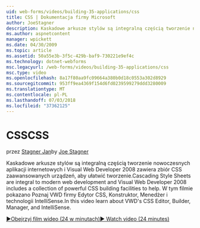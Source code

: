 ```yaml
---
uid: web-forms/videos/building-35-applications/css
title: CSS | Dokumentacja firmy Microsoft
author: JoeStagner
description: Kaskadowe arkusze stylów są integralną częścią tworzenie nowoczesnych aplikacji internetowych i Visual Web Developer 2008 zawiera kolekcję CSS zaawansowanych urządzeń, aby ułatwić tworzenie...
ms.author: aspnetcontent
manager: wpickett
ms.date: 04/30/2009
ms.topic: article
ms.assetid: 50a55e3b-3f5c-429b-baf9-730221e9ef4c
ms.technology: dotnet-webforms
msc.legacyurl: /web-forms/videos/building-35-applications/css
msc.type: video
ms.openlocfilehash: 8a17f80aa9fc09664a380b0d18c0553a302d8929
ms.sourcegitcommit: 953ff9ea4369f154d6fd0239599279ddd3280009
ms.translationtype: MT
ms.contentlocale: pl-PL
ms.lasthandoff: 07/03/2018
ms.locfileid: "37362125"
---
```

<a name="css"></a><span data-ttu-id="35f77-103">CSS</span><span class="sxs-lookup"><span data-stu-id="35f77-103">CSS</span></span>
====================
<span data-ttu-id="35f77-104">przez [Stagner Jan](https://github.com/JoeStagner)</span><span class="sxs-lookup"><span data-stu-id="35f77-104">by [Joe Stagner](https://github.com/JoeStagner)</span></span>

<span data-ttu-id="35f77-105">Kaskadowe arkusze stylów są integralną częścią tworzenie nowoczesnych aplikacji internetowych i Visual Web Developer 2008 zawiera zbiór CSS zaawansowanych urządzeń, aby ułatwić tworzenie.</span><span class="sxs-lookup"><span data-stu-id="35f77-105">Cascading Style Sheets are integral to modern web development and Visual Web Developer 2008 includes a collection of powerful CSS building facilities to help.</span></span> <span data-ttu-id="35f77-106">W tym filmie pokazano Poznaj VWD firmy Edytor CSS, Konstruktor, Menedżer i technologii IntelliSense.</span><span class="sxs-lookup"><span data-stu-id="35f77-106">In this video learn about VWD's CSS Editor, Builder, Manager, and IntelliSense.</span></span>

[<span data-ttu-id="35f77-107">&#9654;Obejrzyj film wideo (24 w minutach)</span><span class="sxs-lookup"><span data-stu-id="35f77-107">&#9654; Watch video (24 minutes)</span></span>](https://channel9.msdn.com/Blogs/ASP-NET-Site-Videos/css)
